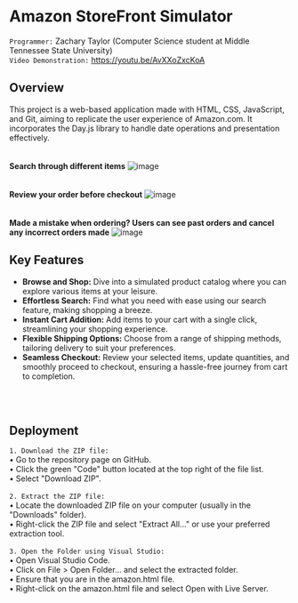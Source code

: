 # Amazon StoreFront Simulator

`Programmer:` Zachary Taylor (Computer Science student at Middle Tennessee State University) <br>
`Video Demonstration:` https://youtu.be/AvXXoZxcKoA

## Overview

This project is a web-based application made with HTML, CSS, JavaScript, and Git, aiming to replicate the user experience of Amazon.com. It incorporates the Day.js library to handle date operations and presentation effectively.
<br>
<br>
<br>
**Search through different items**
![image](https://github.com/ZachTaylor2002/Amazon-Storefront-Simulator/assets/124469454/d6b28bac-8377-40f2-b95c-057f24449d6a)
<br>
<br>
<br>
**Review your order before checkout**
![image](https://github.com/ZachTaylor2002/Amazon-Storefront-Simulator/assets/124469454/03dce45e-b9ca-43a3-8447-b877836766f2)
<br>
<br>
<br>
**Made a mistake when ordering? Users can see past orders and cancel any incorrect orders made** 
![image](https://github.com/ZachTaylor2002/Amazon-Storefront-Simulator/assets/124469454/8ca9fa8b-5309-4c5e-b260-8f7e6bf4dced)



## Key Features

- **Browse and Shop:** Dive into a simulated product catalog where you can explore various items at your leisure.
- **Effortless Search:** Find what you need with ease using our search feature, making shopping a breeze.
- **Instant Cart Addition:** Add items to your cart with a single click, streamlining your shopping experience.
- **Flexible Shipping Options:** Choose from a range of shipping methods, tailoring delivery to suit your preferences.
- **Seamless Checkout:** Review your selected items, update quantities, and smoothly proceed to checkout, ensuring a hassle-free journey from cart to completion.
<br>
<br>

## Deployment
`1. Download the ZIP file:`
<br>
• Go to the repository page on GitHub.
<br>
• Click the green "Code" button located at the top right of the file list.
<br>
• Select "Download ZIP".
<br>
<br>
`2. Extract the ZIP file:`
<br>
• Locate the downloaded ZIP file on your computer (usually in the "Downloads" folder).
<br>
• Right-click the ZIP file and select "Extract All..." or use your preferred extraction tool.
<br>
<br>
`3. Open the Folder using Visual Studio:`
<br>
• Open Visual Studio Code.
<br>
• Click on File > Open Folder... and select the extracted folder.
<br>
• Ensure that you are in the amazon.html file.
<br>
• Right-click on the amazon.html file and select Open with Live Server.


